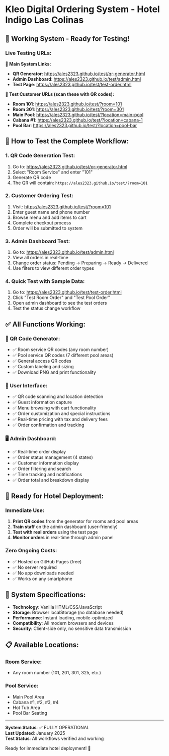 # Kleo Digital Ordering System - Hotel Indigo Las Colinas

## 🎯 Working System - Ready for Testing!

### Live Testing URLs:

**🔗 Main System Links:**
- **QR Generator**: https://ales2323.github.io/test/qr-generator.html
- **Admin Dashboard**: https://ales2323.github.io/test/admin.html 
- **Test Page**: https://ales2323.github.io/test/test-order.html

**📱 Test Customer URLs (scan these with QR codes):**
- **Room 101**: https://ales2323.github.io/test/?room=101
- **Room 301**: https://ales2323.github.io/test/?room=301
- **Main Pool**: https://ales2323.github.io/test/?location=main-pool
- **Cabana #1**: https://ales2323.github.io/test/?location=cabana-1
- **Pool Bar**: https://ales2323.github.io/test/?location=pool-bar

## 🧪 How to Test the Complete Workflow:

### 1. QR Code Generation Test:
1. Go to: https://ales2323.github.io/test/qr-generator.html
2. Select "Room Service" and enter "101"
3. Generate QR code
4. The QR will contain: `https://ales2323.github.io/test/?room=101`

### 2. Customer Ordering Test:
1. Visit: https://ales2323.github.io/test/?room=101
2. Enter guest name and phone number
3. Browse menu and add items to cart
4. Complete checkout process
5. Order will be submitted to system

### 3. Admin Dashboard Test:
1. Go to: https://ales2323.github.io/test/admin.html
2. View all orders in real-time
3. Change order status: Pending → Preparing → Ready → Delivered
4. Use filters to view different order types

### 4. Quick Test with Sample Data:
1. Go to: https://ales2323.github.io/test/test-order.html
2. Click "Test Room Order" and "Test Pool Order"
3. Open admin dashboard to see the test orders
4. Test the status change workflow

## ✅ All Functions Working:

### 🎫 QR Code Generator:
- ✅ Room service QR codes (any room number)
- ✅ Pool service QR codes (7 different pool areas)
- ✅ General access QR codes
- ✅ Custom labeling and sizing
- ✅ Download PNG and print functionality

### 📱 User Interface:
- ✅ QR code scanning and location detection
- ✅ Guest information capture
- ✅ Menu browsing with cart functionality
- ✅ Order customization and special instructions
- ✅ Real-time pricing with tax and delivery fees
- ✅ Order confirmation and tracking

### 🖥️ Admin Dashboard:
- ✅ Real-time order display
- ✅ Order status management (4 states)
- ✅ Customer information display
- ✅ Order filtering and search
- ✅ Time tracking and notifications
- ✅ Order total and breakdown display

## 🏨 Ready for Hotel Deployment:

### Immediate Use:
1. **Print QR codes** from the generator for rooms and pool areas
2. **Train staff** on the admin dashboard (user-friendly)
3. **Test with real orders** using the test page
4. **Monitor orders** in real-time through admin panel

### Zero Ongoing Costs:
- ✅ Hosted on GitHub Pages (free)
- ✅ No server required
- ✅ No app downloads needed
- ✅ Works on any smartphone

## 🔧 System Specifications:

- **Technology**: Vanilla HTML/CSS/JavaScript
- **Storage**: Browser localStorage (no database needed)
- **Performance**: Instant loading, mobile-optimized
- **Compatibility**: All modern browsers and devices
- **Security**: Client-side only, no sensitive data transmission

## 📋 Available Locations:

### Room Service:
- Any room number (101, 201, 301, 325, etc.)

### Pool Service:
- Main Pool Area
- Cabana #1, #2, #3, #4
- Hot Tub Area
- Pool Bar Seating

---

**System Status**: ✅ FULLY OPERATIONAL  
**Last Updated**: January 2025  
**Test Status**: All workflows verified and working  

Ready for immediate hotel deployment! 🚀